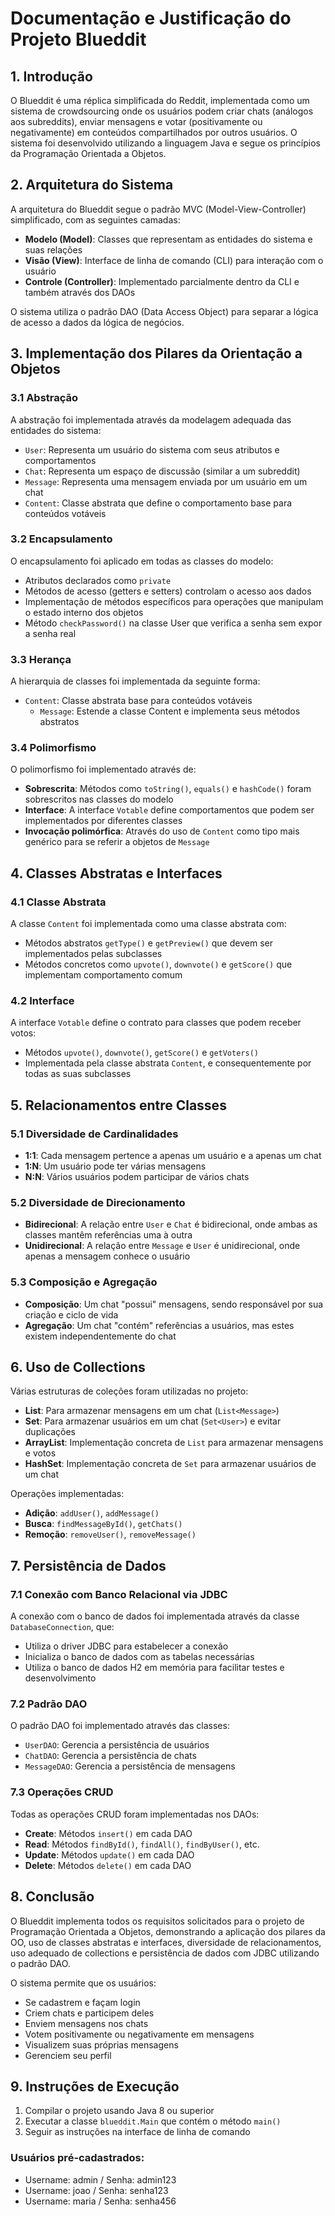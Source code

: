 # Documentação e Justificação do Projeto Blueddit

## 1. Introdução

O Blueddit é uma réplica simplificada do Reddit, implementada como um sistema de crowdsourcing onde os usuários podem criar chats (análogos aos subreddits), enviar mensagens e votar (positivamente ou negativamente) em conteúdos compartilhados por outros usuários. O sistema foi desenvolvido utilizando a linguagem Java e segue os princípios da Programação Orientada a Objetos.

## 2. Arquitetura do Sistema

A arquitetura do Blueddit segue o padrão MVC (Model-View-Controller) simplificado, com as seguintes camadas:

- **Modelo (Model)**: Classes que representam as entidades do sistema e suas relações
- **Visão (View)**: Interface de linha de comando (CLI) para interação com o usuário
- **Controle (Controller)**: Implementado parcialmente dentro da CLI e também através dos DAOs

O sistema utiliza o padrão DAO (Data Access Object) para separar a lógica de acesso a dados da lógica de negócios.

## 3. Implementação dos Pilares da Orientação a Objetos

### 3.1 Abstração

A abstração foi implementada através da modelagem adequada das entidades do sistema:

- `User`: Representa um usuário do sistema com seus atributos e comportamentos
- `Chat`: Representa um espaço de discussão (similar a um subreddit)
- `Message`: Representa uma mensagem enviada por um usuário em um chat
- `Content`: Classe abstrata que define o comportamento base para conteúdos votáveis

### 3.2 Encapsulamento

O encapsulamento foi aplicado em todas as classes do modelo:

- Atributos declarados como `private`
- Métodos de acesso (getters e setters) controlam o acesso aos dados
- Implementação de métodos específicos para operações que manipulam o estado interno dos objetos
- Método `checkPassword()` na classe User que verifica a senha sem expor a senha real

### 3.3 Herança

A hierarquia de classes foi implementada da seguinte forma:

- `Content`: Classe abstrata base para conteúdos votáveis
  - `Message`: Estende a classe Content e implementa seus métodos abstratos

### 3.4 Polimorfismo

O polimorfismo foi implementado através de:

- **Sobrescrita**: Métodos como `toString()`, `equals()` e `hashCode()` foram sobrescritos nas classes do modelo
- **Interface**: A interface `Votable` define comportamentos que podem ser implementados por diferentes classes
- **Invocação polimórfica**: Através do uso de `Content` como tipo mais genérico para se referir a objetos de `Message`

## 4. Classes Abstratas e Interfaces

### 4.1 Classe Abstrata

A classe `Content` foi implementada como uma classe abstrata com:

- Métodos abstratos `getType()` e `getPreview()` que devem ser implementados pelas subclasses
- Métodos concretos como `upvote()`, `downvote()` e `getScore()` que implementam comportamento comum

### 4.2 Interface

A interface `Votable` define o contrato para classes que podem receber votos:

- Métodos `upvote()`, `downvote()`, `getScore()` e `getVoters()`
- Implementada pela classe abstrata `Content`, e consequentemente por todas as suas subclasses

## 5. Relacionamentos entre Classes

### 5.1 Diversidade de Cardinalidades

- **1:1**: Cada mensagem pertence a apenas um usuário e a apenas um chat
- **1:N**: Um usuário pode ter várias mensagens
- **N:N**: Vários usuários podem participar de vários chats

### 5.2 Diversidade de Direcionamento

- **Bidirecional**: A relação entre `User` e `Chat` é bidirecional, onde ambas as classes mantêm referências uma à outra
- **Unidirecional**: A relação entre `Message` e `User` é unidirecional, onde apenas a mensagem conhece o usuário

### 5.3 Composição e Agregação

- **Composição**: Um chat "possui" mensagens, sendo responsável por sua criação e ciclo de vida
- **Agregação**: Um chat "contém" referências a usuários, mas estes existem independentemente do chat

## 6. Uso de Collections

Várias estruturas de coleções foram utilizadas no projeto:

- **List**: Para armazenar mensagens em um chat (`List<Message>`)
- **Set**: Para armazenar usuários em um chat (`Set<User>`) e evitar duplicações
- **ArrayList**: Implementação concreta de `List` para armazenar mensagens e votos
- **HashSet**: Implementação concreta de `Set` para armazenar usuários de um chat

Operações implementadas:
- **Adição**: `addUser()`, `addMessage()`
- **Busca**: `findMessageById()`, `getChats()`
- **Remoção**: `removeUser()`, `removeMessage()`

## 7. Persistência de Dados

### 7.1 Conexão com Banco Relacional via JDBC

A conexão com o banco de dados foi implementada através da classe `DatabaseConnection`, que:

- Utiliza o driver JDBC para estabelecer a conexão
- Inicializa o banco de dados com as tabelas necessárias
- Utiliza o banco de dados H2 em memória para facilitar testes e desenvolvimento

### 7.2 Padrão DAO

O padrão DAO foi implementado através das classes:

- `UserDAO`: Gerencia a persistência de usuários
- `ChatDAO`: Gerencia a persistência de chats
- `MessageDAO`: Gerencia a persistência de mensagens

### 7.3 Operações CRUD

Todas as operações CRUD foram implementadas nos DAOs:

- **Create**: Métodos `insert()` em cada DAO
- **Read**: Métodos `findById()`, `findAll()`, `findByUser()`, etc.
- **Update**: Métodos `update()` em cada DAO
- **Delete**: Métodos `delete()` em cada DAO

## 8. Conclusão

O Blueddit implementa todos os requisitos solicitados para o projeto de Programação Orientada a Objetos, demonstrando a aplicação dos pilares da OO, uso de classes abstratas e interfaces, diversidade de relacionamentos, uso adequado de collections e persistência de dados com JDBC utilizando o padrão DAO.

O sistema permite que os usuários:
- Se cadastrem e façam login
- Criem chats e participem deles
- Enviem mensagens nos chats
- Votem positivamente ou negativamente em mensagens
- Visualizem suas próprias mensagens
- Gerenciem seu perfil

## 9. Instruções de Execução

1. Compilar o projeto usando Java 8 ou superior
2. Executar a classe `blueddit.Main` que contém o método `main()`
3. Seguir as instruções na interface de linha de comando

### Usuários pré-cadastrados:
- Username: admin / Senha: admin123
- Username: joao / Senha: senha123
- Username: maria / Senha: senha456
